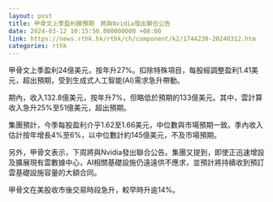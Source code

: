 ```yaml
---
layout: post
title: 甲骨文上季盈利勝預期　將與Nvidia發出聯合公告
date: 2024-03-12 10:15:50.000000000 +08:00
link: https://news.rthk.hk/rthk/ch/component/k2/1744230-20240312.htm
categories: rthk
---
```


甲骨文上季盈利24億美元，按年升27%。扣除特殊項目，每股經調整盈利1.41美元，超出預期，受到生成式人工智能(AI)需求急升帶動。

期內，收入132.8億美元，按年升7%，但略低於預期的133億美元。其中，雲計算收入急升25%至51億美元，超出預期。

集團預計，今季每股盈利介乎1.62至1.66美元，中位數與市場預期一致。季內收入估計按年增長4%至6%，以中位數計約145億美元，不及市場預期。

另外，甲骨文表示，下周將與Nvidia發出聯合公告。集團又提到，即使正迅速增設及擴展現有雲數據中心，AI相關基礎設施仍遠遠供不應求，並預計將持續收到預訂雲基礎設施容量的大額合同。

甲骨文在美股收市後交易時段急升，較早時升逾14%。
